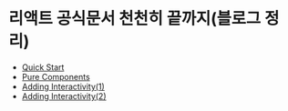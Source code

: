 # 리액트 공식문서 천천히 끝까지(블로그 정리)

- [Quick Start](https://kkylog.tistory.com/34)
- [Pure Components](https://kkylog.tistory.com/40)
- [Adding Interactivity(1)](https://kkylog.tistory.com/41)
- [Adding Interactivity(2)](https://kkylog.tistory.com/42)
